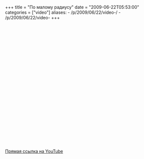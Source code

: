+++
title = "По малому радиусу"
date = "2009-06-22T05:53:00"
categories = ["video"]
aliases:
    - /p/2009/06/22/video-/
    - /p/2009/06/22/video-
+++


<object height="385" width="640"><param name="movie" value="https://www.youtube.com/v/erf7rwL3zko&hl=en&fs=1&rel=0&hd=1"></param><param name="allowFullScreen" value="true"></param><param name="allowscriptaccess" value="always"></param><embed src="https://www.youtube.com/v/erf7rwL3zko&hl=en&fs=1&rel=0&hd=1" type="application/x-shockwave-flash" allowscriptaccess="always" allowfullscreen="true" width="640" height="385"></embed></object><br /><br /><a href="https://www.youtube.com/watch?v=erf7rwL3zko">Прямая ссылка на YouTube</a>